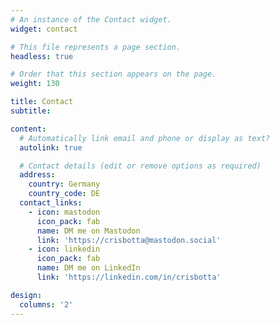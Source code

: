 ```yaml
---
# An instance of the Contact widget.
widget: contact

# This file represents a page section.
headless: true

# Order that this section appears on the page.
weight: 130

title: Contact
subtitle:

content:
  # Automatically link email and phone or display as text?
  autolink: true

  # Contact details (edit or remove options as required)
  address:
    country: Germany
    country_code: DE
  contact_links:
    - icon: mastodon
      icon_pack: fab
      name: DM me on Mastodon
      link: 'https://crisbotta@mastodon.social'
    - icon: linkedin
      icon_pack: fab
      name: DM me on LinkedIn
      link: 'https://linkedin.com/in/crisbotta'

design:
  columns: '2'
---
```

